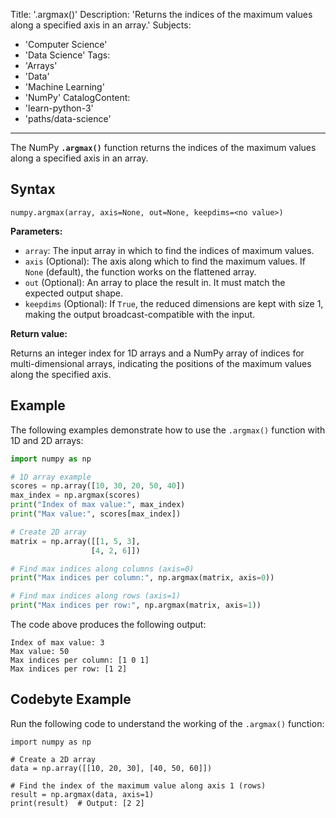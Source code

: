 Title: '.argmax()'
Description: 'Returns the indices of the maximum values along a specified axis in an array.'
Subjects:
  - 'Computer Science'
  - 'Data Science'
Tags:
  - 'Arrays'
  - 'Data'
  - 'Machine Learning'
  - 'NumPy'
CatalogContent:
  - 'learn-python-3'
  - 'paths/data-science'
---

The NumPy **`.argmax()`** function returns the indices of the maximum values along a specified axis in an array.

## Syntax

```pseudo
numpy.argmax(array, axis=None, out=None, keepdims=<no value>)
```

**Parameters:**

- `array`: The input array in which to find the indices of maximum values.
- `axis` (Optional): The axis along which to find the maximum values. If `None` (default), the function works on the flattened array.
- `out` (Optional): An array to place the result in. It must match the expected output shape.
- `keepdims` (Optional): If `True`, the reduced dimensions are kept with size 1, making the output broadcast-compatible with the input.

**Return value:**

Returns an integer index for 1D arrays and a NumPy array of indices for multi-dimensional arrays, indicating the positions of the maximum values along the specified axis.

## Example

The following examples demonstrate how to use the `.argmax()` function with 1D and 2D arrays:

```py
import numpy as np

# 1D array example
scores = np.array([10, 30, 20, 50, 40])
max_index = np.argmax(scores)
print("Index of max value:", max_index) 
print("Max value:", scores[max_index])  

# Create 2D array
matrix = np.array([[1, 5, 3], 
                  [4, 2, 6]])

# Find max indices along columns (axis=0)
print("Max indices per column:", np.argmax(matrix, axis=0))  

# Find max indices along rows (axis=1)
print("Max indices per row:", np.argmax(matrix, axis=1))   
```

The code above produces the following output:

```shell
Index of max value: 3
Max value: 50
Max indices per column: [1 0 1]
Max indices per row: [1 2]
```

## Codebyte Example

Run the following code to understand the working of the `.argmax()` function:

```codebyte/python
import numpy as np

# Create a 2D array
data = np.array([[10, 20, 30], [40, 50, 60]])

# Find the index of the maximum value along axis 1 (rows)
result = np.argmax(data, axis=1)
print(result)  # Output: [2 2]
```
